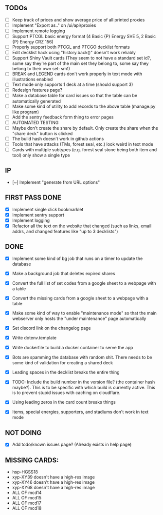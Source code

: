 ## TODOs

- [ ] Keep track of prices and show average price of all printed proxies
- [ ] Implement "Export as.." on /ui/api/proxies
- [ ] Implement remote logging
- [ ] Support PTCGL basic energy format (4 Basic {P} Energy SVE 5, 2 Basic {P} Energy CRZ 156)
- [ ] Properly support both PTCGL and PTCGO decklist formats
- [ ] Edit decklist hack using "history.back()" doesn't work reliably
- [ ] Support Shiny Vault cards (They seem to not have a standard set id?, some say they're part of the main set they
  belong to, some say they belong to their own set: sm1)
- [ ] BREAK and LEGEND cards don't work properly in text mode with illustrations enabled
- [ ] Text mode only supports 1 deck at a time (should support 3)
- [ ] Redesign features page?
- [ ] Make a database table for card issues so that the table can be automatically generated
- [ ] Make some kind of utility to add records to the above table (manage.py like program)
- [ ] Add the sentry feedback form thing to error pages
- [ ] AUTOMATED TESTING
- [ ] Maybe don't create the share by default. Only create the share when the "share deck" button is clicked
- [ ] The build hash doesn't work in github actions
- [ ] Tools that have attacks (TMs, forest seal, etc.) look weird in text mode
- [ ] Cards with multiple subtypes (e.g. forest seal stone being both item and tool) only show a single type

## IP

- [~] Implement "generate from URL options"

## FIRST PASS DONE

- [X] Implement single click bookmarklet
- [X] Implement sentry support
- [X] Implement logging
- [X] Refactor all the text on the website that changed (such as links, email addrs, and changed features like "up to
  3 decklists")

## DONE

- [X] Implement some kind of bg job that runs on a timer to update the database
- [X] Make a background job that deletes expired shares
- [X] Convert the full list of set codes from a google sheet to a webpage with a table
- [X] Convert the missing cards from a google sheet to a webpage with a table
- [X] Make some kind of way to enable "maintenance mode" so that the main webserver only hosts the "under maintenance"
  page automatically
- [X] Set discord link on the changelog page
- [X] Write dotenv.template
- [X] Write dockerfile to build a docker container to serve the app
- [X] Bots are spamming the database with random shit. There needs to be some kind of validation for creating a shared
  deck
- [X] Leading spaces in the decklist breaks the entire thing
- [X] TODO: Include the build number in the version file? (the container hash maybe?). This is to be specific with which
  build is currently active. This is to prevent stupid issues with caching on cloudflare.
- [X] Using leading zeros in the card count breaks things
- [X] Items, special energies, supporters, and stadiums don't work in text mode


## NOT DOING

- [X] Add todo/known issues page? (Already exists in help page)

## MISSING CARDS:

- hsp-HGSS18
- xyp-XY39 doesn't have a high-res image
- xyp-XY46 doesn't have a high-res image
- xyp-XY68 doesn't have a high-res image
- ALL OF mcd14
- ALL OF mcd15
- ALL OF mcd17
- ALL OF mcd18


